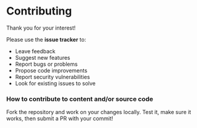 # Contributing
Thank you for your interest!

Please use the **issue tracker** to:
- Leave feedback
- Suggest new features
- Report bugs or problems
- Propose code improvements
- Report security vulnerabilities
- Look for existing issues to solve

### How to contribute to content and/or source code
Fork the repository and work on your changes locally. Test it, make sure it works, then submit a PR with your commit!
